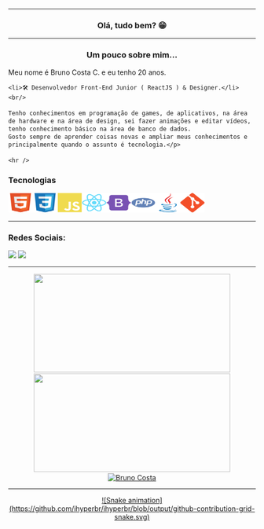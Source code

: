 <div>
  <hr />
    <h3 align="center">Olá, tudo bem? 😁</h3>
  <hr />

  <h3 align="center">Um pouco sobre mim...</h3>
    <p>Meu nome é Bruno Costa C. e eu tenho 20 anos. <br/> 

    <li>🛠 Desenvolvedor Front-End Junior ( ReactJS ) & Designer.</li><br/>  

    Tenho conhecimentos em programação de games, de aplicativos, na área de hardware e na área de design, sei fazer animações e editar vídeos, tenho conhecimento básico na área de banco de dados. 
    Gosto sempre de aprender coisas novas e ampliar meus conhecimentos e principalmente quando o assunto é tecnologia.</p>

    <hr />

  <!--Habilidades-->

  <h3>Tecnologias</h2>

  <img alt="HTML5" height="40" width="50" src="https://github.com/devicons/devicon/blob/master/icons/html5/html5-original.svg"><img alt="CSS3" height="40" width="50" src="https://github.com/devicons/devicon/blob/master/icons/css3/css3-original.svg"><img alt="Js" height="40" width="50" src="https://github.com/devicons/devicon/blob/master/icons/javascript/javascript-plain.svg"><img alt="ReactJS" height="40" width="50" src="https://github.com/devicons/devicon/blob/master/icons/react/react-original.svg"><img alt="Bootstrap" height="40" width="50" src="https://github.com/devicons/devicon/blob/master/icons/bootstrap/bootstrap-plain.svg"><img alt="PHP" height="40" width="50" src="https://github.com/devicons/devicon/blob/master/icons/php/php-plain.svg"><img alt="JAVA" height="40" width="50" src="https://github.com/devicons/devicon/blob/master/icons/java/java-original.svg"><img alt="GIT" height="40" width="50" src="https://github.com/devicons/devicon/blob/master/icons/git/git-original.svg">
  <hr />

  <!--Redes Sociais-->

  <h3>Redes Sociais:</h3>
  <a href="https://www.linkedin.com/in/bruno-costa-a643621b2/" target="_blank"><img src="https://img.shields.io/badge/LinkedIn-0077B5?style=for-the-badge&logo=linkedin&logoColor=white" target="_blank"></a>  
  <a href="mailto:bruno.costa.c06@gmail.com"><img src="https://img.shields.io/badge/-Gmail-%23333?style=for-the-badge&logo=gmail&logoColor=white" target="_blank"></a>

  <hr />

  <!--Tabelas do Github-->
  <div align="center">
     <a href="https://github.com/ihyperbr">
     <img height="200em" width="400em" = src="https://github-readme-stats.vercel.app/api/top-langs/?username=ihyperbr&theme=discord_old_blurple&layout=compact" />
     <img height="200em" width="400em" = src="https://github-readme-stats.vercel.app/api?username=ihyperbr&show_icons=true&theme=discord_old_blurple&include_all_commits=true&count_private=true" />
  </div>

  <div align="center">  
    <img src="https://komarev.com/ghpvc/?username=ihyperbr&color=blue" alt="Bruno Costa" />
  </div>

  <hr />
  <div align="center">   
    ![Snake animation](https://github.com/ihyperbr/ihyperbr/blob/output/github-contribution-grid-snake.svg)
  </div>
</div> 

